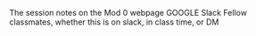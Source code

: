 The session notes on the Mod 0 webpage
GOOGLE
Slack
Fellow classmates, whether this is on slack, in class time, or DM
